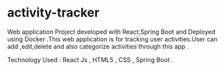 # activity-tracker
Web application Project developed with React,Spring Boot and Deployed using Docker .This web application is for tracking user activities.User can add ,edit,delete and also categorize activities through this app .

Technology Used : React Js , HTML5 , CSS , Spring Boot .
